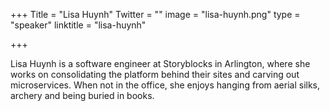 +++
Title = "Lisa Huynh"
Twitter = ""
image = "lisa-huynh.png"
type = "speaker"
linktitle = "lisa-huynh"

+++

Lisa Huynh is a software engineer at Storyblocks in Arlington, where she works on consolidating the platform behind their sites and carving out microservices. When not in the office, she enjoys hanging from aerial silks, archery and being buried in books.